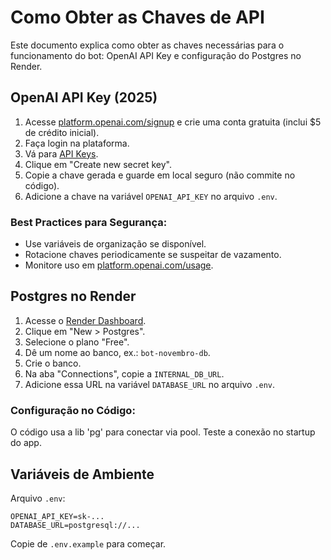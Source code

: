 # Como Obter as Chaves de API

Este documento explica como obter as chaves necessárias para o funcionamento do bot: OpenAI API Key e configuração do Postgres no Render.

## OpenAI API Key (2025)

1. Acesse [platform.openai.com/signup](https://platform.openai.com/signup) e crie uma conta gratuita (inclui $5 de crédito inicial).
2. Faça login na plataforma.
3. Vá para [API Keys](https://platform.openai.com/api-keys).
4. Clique em "Create new secret key".
5. Copie a chave gerada e guarde em local seguro (não commite no código).
6. Adicione a chave na variável `OPENAI_API_KEY` no arquivo `.env`.

### Best Practices para Segurança:
- Use variáveis de organização se disponível.
- Rotacione chaves periodicamente se suspeitar de vazamento.
- Monitore uso em [platform.openai.com/usage](https://platform.openai.com/usage).

## Postgres no Render

1. Acesse o [Render Dashboard](https://dashboard.render.com).
2. Clique em "New > Postgres".
3. Selecione o plano "Free".
4. Dê um nome ao banco, ex.: `bot-novembro-db`.
5. Crie o banco.
6. Na aba "Connections", copie a `INTERNAL_DB_URL`.
7. Adicione essa URL na variável `DATABASE_URL` no arquivo `.env`.

### Configuração no Código:
O código usa a lib 'pg' para conectar via pool. Teste a conexão no startup do app.

## Variáveis de Ambiente

Arquivo `.env`:
```
OPENAI_API_KEY=sk-...
DATABASE_URL=postgresql://...
```

Copie de `.env.example` para começar.